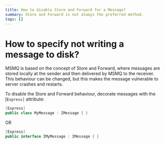 ```yaml
---
title: How to disable Store and Forward for a Message?
summary: Store and Forward is not always the preferred method.
tags: []
---
```


How to specify not writing a message to disk?
=============================================

MSMQ is based on the concept of Store and Forward, where messages are stored locally at the sender and then delivered by MSMQ to the receiver. This behaviour can be changed, but this makes the message vulnerable to server crashes and restarts.

To disable the Store and Forward behaviour, decorate messages with the [`Express]` attribute:


```C#
[Express]
public class MyMessage : IMessage { }
```

 OR


```C#
[Express]
public interface IMyMessage : IMessage { }
```




